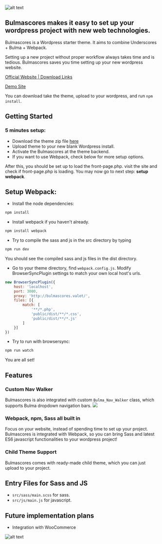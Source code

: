 ![alt text](http://demo-bulmascores.seyongcho.com/wp-content/uploads/2018/03/bulmascores-horizontal.png "Bulmascores")


## Bulmascores makes it easy to set up your wordpress project with new web technologies. 

Bulmascores is a Wordpress starter theme. It aims to combine Underscores + Bulma + Webpack.

Setting up a new project without proper workflow always takes time and is tedious. Bulmascores saves you time setting up your new wordpress website.

[Official Website | Download Links](http://bulmascores.seyongcho.com/)

[Demo Site](http://demo-bulmascores.seyongcho.com)

You can download take the theme, upload to your wordpress, and run `npm install`.

## Getting Started
### 5 minutes setup:
* Download the theme zip file [here](http://bulmascores.seyongcho.com/)
* Upload theme to your new blank Wordpress install.
* Activate the Bulmascores at the theme backend.
* If you want to use Webpack, check below for more setup options.

After this, you should be set up to load the front-page.php. visit the site and check if front-page.php is loading. You may now go to next step: **setup webpack**.

## Setup Webpack:
* Install the node dependencies:
```sh
npm install
```

* Install webpack if you haven't already. 
```sh
npm install webpack
```

* Try to compile the sass and js in the src directory by typing 
```sh
npm run dev
```
You should see the compiled sass and js files in the dist directory.

* Go to your theme directory, find `webpack.config.js`. Modify BrowserSyncPlugin settings to match your own local host's urls. 
```javascript
new BrowserSyncPlugin({
    host: 'localhost',
    port: 3000,
    proxy: 'http://bulmascores.valet/',
    files: [{
        match: [
            '**/*.php',
            'public/dist/**/*.css',
            'public/dist/**/*.js'
        ]
    }]
})
```

* Try to run with browsersync:
```sh
npm run watch
```

You are all set!

## Features
### Custom Nav Walker
Bulmascores is also integrated with custom `Bulma_Nav_Walker` class, which supports Bulma dropdown navigation bars.
![](https://seyongcho.com/wp-content/uploads/2018/02/BulmaNavWalker.gif)

### Webpack, npm, Sass all built in
Focus on your website, instead of spending time to set up your project. 
Bulmascores is integrated with Webpack, so you can bring Sass and latest ES6 javascript functionalities to your wordpress project!

### Child Theme Support
Bulmascores comes with ready-made child theme, which you can just upload to your project. 


## Entry Files for Sass and JS
* `src/sass/main.scss` for sass. 
* `src/js/main.js` for javascript.

## Future implementation plans
* Integration with WooCommerce

![alt text](https://bulma.io/images/made-with-bulma.png "Made with Bulma")
